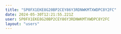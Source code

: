 ```yaml
---
title: "SP0FX1EKE8G20BP2CEY86Y3RDNWKMTXWDPC8Y2FC"
date: 2024-05-30T12:21:55.221Z
user: SP0FX1EKE8G20BP2CEY86Y3RDNWKMTXWDPC8Y2FC
layout: "users"
---
```

    